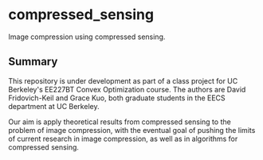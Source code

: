 # compressed_sensing
Image compression using compressed sensing.

## Summary
This repository is under development as part of a class project for UC Berkeley's EE227BT Convex Optimization course. The authors are David Fridovich-Keil and Grace Kuo, both graduate students in the EECS department at UC Berkeley.

Our aim is apply theoretical results from compressed sensing to the problem of image compression, with the eventual goal of pushing the limits of current research in image compression, as well as in algorithms for compressed sensing.